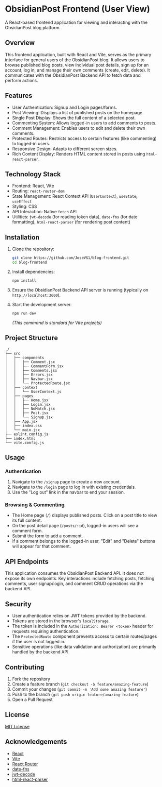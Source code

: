 # ObsidianPost Frontend (User View)

A React-based frontend application for viewing and interacting with the ObsidianPost blog platform.

## Overview

This frontend application, built with React and Vite, serves as the primary interface for general users of the ObsidianPost blog. It allows users to browse published blog posts, view individual post details, sign up for an account, log in, and manage their own comments (create, edit, delete). It communicates with the ObsidianPost Backend API to fetch data and perform actions.

## Features

-   User Authentication: Signup and Login pages/forms.
-   Post Viewing: Displays a list of published posts on the homepage.
-   Single Post Display: Shows the full content of a selected post.
-   Commenting System: Allows logged-in users to add comments to posts.
-   Comment Management: Enables users to edit and delete their own comments.
-   Protected Routes: Restricts access to certain features (like commenting) to logged-in users.
-   Responsive Design: Adapts to different screen sizes.
-   Rich Content Display: Renders HTML content stored in posts using `html-react-parser`.

## Technology Stack

-   Frontend: React, Vite
-   Routing: `react-router-dom`
-   State Management: React Context API (`UserContext`), `useState`, `useEffect`
-   Styling: CSS
-   API Interaction: Native `fetch` API
-   Utilities: `jwt-decode` (for reading token data), `date-fns` (for date formatting), `html-react-parser` (for rendering post content)

## Installation

1.  Clone the repository:
    ```bash
    git clone https://github.com/JoseVS1/blog-frontend.git
    cd blog-frontend
    ```

2.  Install dependencies:
    ```bash
    npm install
    ```

3.  Ensure the ObsidianPost Backend API server is running (typically on `http://localhost:3000`).

4.  Start the development server:
    ```bash
    npm run dev
    ```
    *(This command is standard for Vite projects)*

## Project Structure

```
./
├── src
│   ├── components
│   │   ├── Comment.jsx
│   │   ├── CommentForm.jsx
│   │   ├── Comments.jsx
│   │   ├── Errors.jsx
│   │   ├── Navbar.jsx
│   │   └── ProtectedRoute.jsx
│   ├── context
│   │   └── UserContext.js
│   ├── pages
│   │   ├── Home.jsx
│   │   ├── Login.jsx
│   │   ├── NoMatch.jsx
│   │   ├── Post.jsx
│   │   └── Signup.jsx
│   ├── App.jsx
│   ├── index.css
│   └── main.jsx
├── eslint.config.js
├── index.html
└── vite.config.js
```

## Usage

### Authentication
1.  Navigate to the `/signup` page to create a new account.
2.  Navigate to the `/login` page to log in with existing credentials.
3.  Use the "Log out" link in the navbar to end your session.

### Browsing & Commenting
-   The Home page (`/`) displays published posts. Click on a post title to view its full content.
-   On the post detail page (`/posts/:id`), logged-in users will see a comment form.
-   Submit the form to add a comment.
-   If a comment belongs to the logged-in user, "Edit" and "Delete" buttons will appear for that comment.

## API Endpoints

This application consumes the ObsidianPost Backend API. It does not expose its own endpoints. Key interactions include fetching posts, fetching comments, user signup/login, and comment CRUD operations via the backend API.

## Security

-   User authentication relies on JWT tokens provided by the backend.
-   Tokens are stored in the browser's `localStorage`.
-   The token is included in the `Authorization: Bearer <token>` header for requests requiring authentication.
-   The `ProtectedRoute` component prevents access to certain routes/pages if the user is not logged in.
-   Sensitive operations (like data validation and authorization) are primarily handled by the backend API.

## Contributing

1.  Fork the repository
2.  Create a feature branch (`git checkout -b feature/amazing-feature`)
3.  Commit your changes (`git commit -m 'Add some amazing feature'`)
4.  Push to the branch (`git push origin feature/amazing-feature`)
5.  Open a Pull Request

## License

[MIT License](LICENSE)

## Acknowledgements

-   [React](https://reactjs.org/)
-   [Vite](https://vitejs.dev/)
-   [React Router](https://reactrouter.com/)
-   [date-fns](https://date-fns.org/)
-   [jwt-decode](https://github.com/auth0/jwt-decode)
-   [html-react-parser](https://github.com/remarkablemark/html-react-parser)
